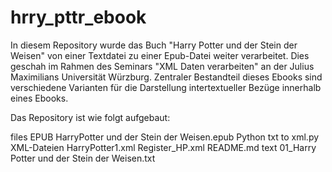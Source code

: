 # hrry_pttr_ebook

In diesem Repository wurde das Buch "Harry Potter und der Stein der Weisen" von einer Textdatei zu einer Epub-Datei weiter verarbeitet. Dies geschah im Rahmen des Seminars "XML Daten verarbeiten" an der Julius Maximilians Universität Würzburg. Zentraler Bestandteil dieses Ebooks sind verschiedene Varianten für die Darstellung intertextueller Bezüge innerhalb eines Ebooks. 

Das Repository ist wie folgt aufgebaut:
    

files
    EPUB
      HarryPotter und der Stein der Weisen.epub
    Python
      txt to xml.py
    XML-Dateien
      HarryPotter1.xml
      Register_HP.xml
  README.md
    text
      01_Harry Potter und der Stein der Weisen.txt
